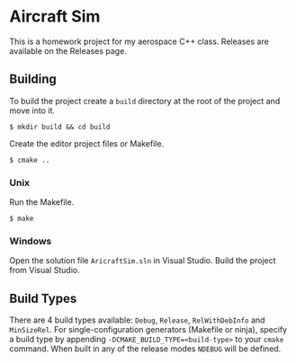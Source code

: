 # Aircraft Sim
This is a homework project for my aerospace C++ class. 
Releases are available on the Releases page.

## Building
To build the project create a `build` directory at the root of the project
and move into it.

    $ mkdir build && cd build

Create the editor project files or Makefile.

    $ cmake ..

### Unix
Run the Makefile.

    $ make

### Windows
Open the solution file `AricraftSim.sln` in Visual Studio.
Build the project from Visual Studio.

## Build Types
There are 4 build types available: `Debug`, `Release`, `RelWithDebInfo` and
`MinSizeRel`. For single-configuration generators (Makefile or ninja), specify
a build type by appending `-DCMAKE_BUILD_TYPE=<build-type>` to your `cmake`
command. When built in any of the release modes `NDEBUG` will be defined.
